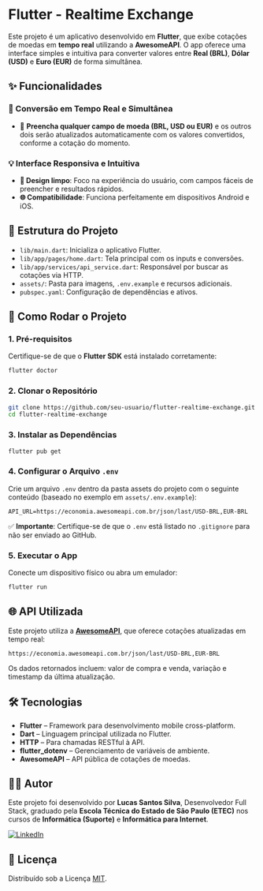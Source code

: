 # Flutter - Realtime Exchange

Este projeto é um aplicativo desenvolvido em **Flutter**, que exibe cotações de moedas em **tempo real** utilizando a **AwesomeAPI**. O app oferece uma interface simples e intuitiva para converter valores entre **Real (BRL)**, **Dólar (USD)** e **Euro (EUR)** de forma simultânea.

## ✨ Funcionalidades

### 🔁 Conversão em Tempo Real e Simultânea

- 🧮 **Preencha qualquer campo de moeda (BRL, USD ou EUR)** e os outros dois serão atualizados automaticamente com os valores convertidos, conforme a cotação do momento.

### 💡 Interface Responsiva e Intuitiva

- **📱 Design limpo**: Foco na experiência do usuário, com campos fáceis de preencher e resultados rápidos.  
- **🌐 Compatibilidade**: Funciona perfeitamente em dispositivos Android e iOS.

## 📁 Estrutura do Projeto

- `lib/main.dart`: Inicializa o aplicativo Flutter.  
- `lib/app/pages/home.dart`: Tela principal com os inputs e conversões.  
- `lib/app/services/api_service.dart`: Responsável por buscar as cotações via HTTP.  
- `assets/`: Pasta para imagens, `.env.example` e recursos adicionais.  
- `pubspec.yaml`: Configuração de dependências e ativos.

## 🚀 Como Rodar o Projeto

### 1. Pré-requisitos

Certifique-se de que o **Flutter SDK** está instalado corretamente:

```bash
flutter doctor
```

### 2. Clonar o Repositório

```bash
git clone https://github.com/seu-usuario/flutter-realtime-exchange.git
cd flutter-realtime-exchange
```

### 3. Instalar as Dependências

```bash
flutter pub get
```

### 4. Configurar o Arquivo `.env`

Crie um arquivo `.env` dentro da pasta assets do projeto com o seguinte conteúdo (baseado no exemplo em `assets/.env.example`):

```
API_URL=https://economia.awesomeapi.com.br/json/last/USD-BRL,EUR-BRL
```

✅ **Importante**: Certifique-se de que o `.env` está listado no `.gitignore` para não ser enviado ao GitHub.

### 5. Executar o App

Conecte um dispositivo físico ou abra um emulador:

```bash
flutter run
```

## 🌐 API Utilizada

Este projeto utiliza a [**AwesomeAPI**](https://docs.awesomeapi.com.br/api-de-moedas), que oferece cotações atualizadas em tempo real:

```
https://economia.awesomeapi.com.br/json/last/USD-BRL,EUR-BRL
```

Os dados retornados incluem: valor de compra e venda, variação e timestamp da última atualização.

## 🛠️ Tecnologias

- **Flutter** – Framework para desenvolvimento mobile cross-platform.  
- **Dart** – Linguagem principal utilizada no Flutter.  
- **HTTP** – Para chamadas RESTful à API.  
- **flutter_dotenv** – Gerenciamento de variáveis de ambiente.  
- **AwesomeAPI** – API pública de cotações de moedas.

## 👨‍💻 Autor

Este projeto foi desenvolvido por **Lucas Santos Silva**, Desenvolvedor Full Stack, graduado pela **Escola Técnica do Estado de São Paulo (ETEC)** nos cursos de **Informática (Suporte)** e **Informática para Internet**.

[![LinkedIn](https://img.shields.io/badge/LinkedIn-0077B5?style=for-the-badge&logo=linkedin&logoColor=white)](https://www.linkedin.com/in/bylucasss/)

## 📄 Licença

Distribuído sob a Licença [MIT](./LICENSE).
